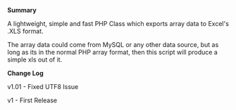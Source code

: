 **Summary**

A lightweight, simple and fast PHP Class which exports array data to Excel's .XLS format.

The array data could come from MySQL or any other data source, but as long as its in the normal PHP array format, then this script will produce a simple xls out of it.


**Change Log**

v1.01 - Fixed UTF8 Issue

v1 - First Release